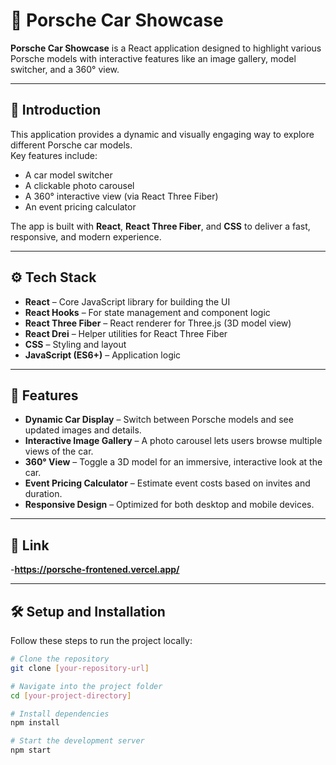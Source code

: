 # 🚗 Porsche Car Showcase

**Porsche Car Showcase** is a  React application designed to highlight various Porsche models with interactive features like an image gallery, model switcher, and a 360° view.  

---

## 🤖 Introduction

This application provides a dynamic and visually engaging way to explore different Porsche car models.  
Key features include:  
- A car model switcher  
- A clickable photo carousel  
- A 360° interactive view (via React Three Fiber)  
- An event pricing calculator  

The app is built with **React**, **React Three Fiber**, and **CSS** to deliver a fast, responsive, and modern experience.

---

## ⚙️ Tech Stack

- **React** – Core JavaScript library for building the UI  
- **React Hooks** – For state management and component logic  
- **React Three Fiber** – React renderer for Three.js (3D model view)  
- **React Drei** – Helper utilities for React Three Fiber  
- **CSS** – Styling and layout  
- **JavaScript (ES6+)** – Application logic  

---

## 🚀 Features

- **Dynamic Car Display** – Switch between Porsche models and see updated images and details.  
- **Interactive Image Gallery** – A photo carousel lets users browse multiple views of the car.  
- **360° View** – Toggle a 3D model for an immersive, interactive look at the car.  
- **Event Pricing Calculator** – Estimate event costs based on invites and duration.  
- **Responsive Design** – Optimized for both desktop and mobile devices.  

---

## 🚀 Link 
-**https://porsche-frontened.vercel.app/**

---


## 🛠️ Setup and Installation

Follow these steps to run the project locally:

```bash
# Clone the repository
git clone [your-repository-url]

# Navigate into the project folder
cd [your-project-directory]

# Install dependencies
npm install

# Start the development server
npm start
